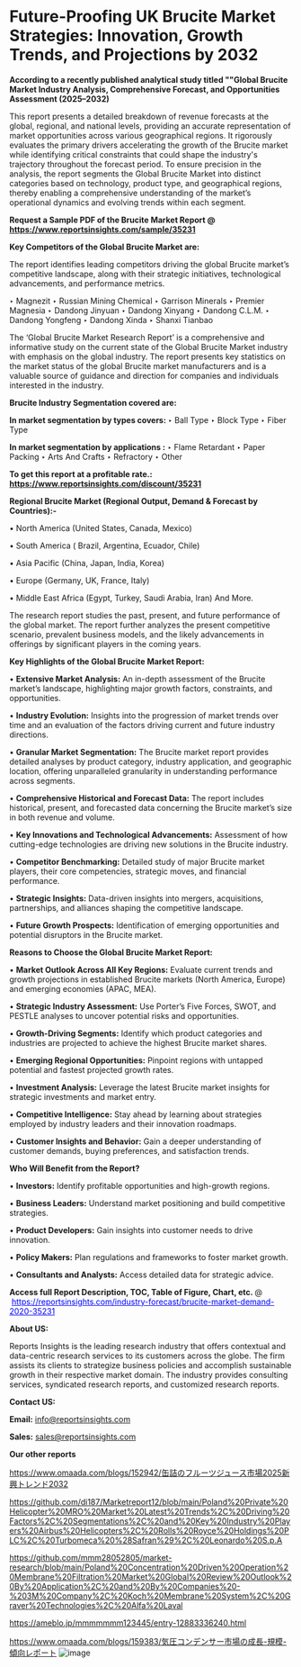 # Future-Proofing UK Brucite Market Strategies: Innovation, Growth Trends, and Projections by 2032

<strong>According to a recently published analytical study titled ""Global Brucite Market Industry Analysis, Comprehensive Forecast, and Opportunities Assessment (2025–2032)</strong>

This report presents a detailed breakdown of revenue forecasts at the global, regional, and national levels, providing an accurate representation of market opportunities across various geographical regions. It rigorously evaluates the primary drivers accelerating the growth of the Brucite market while identifying critical constraints that could shape the industry's trajectory throughout the forecast period. To ensure precision in the analysis, the report segments the Global Brucite Market into distinct categories based on technology, product type, and geographical regions, thereby enabling a comprehensive understanding of the market’s operational dynamics and evolving trends within each segment.

<strong>Request a Sample PDF of the Brucite Market Report </strong><strong>@<a href=https://www.reportsinsights.com/sample/35231 style=color:#0000ff;> https://www.reportsinsights.com/sample/35231</a></strong></font>

<strong>Key Competitors of the Global Brucite Market are:</strong>

The report identifies leading competitors driving the global Brucite market’s competitive landscape, along with their strategic initiatives, technological advancements, and performance metrics.

‣ Magnezit
‣ Russian Mining Chemical
‣ Garrison Minerals
‣ Premier Magnesia
‣ Dandong Jinyuan
‣ Dandong Xinyang
‣ Dandong C.L.M.
‣ Dandong Yongfeng
‣ Dandong Xinda
‣ Shanxi Tianbao

The ‘Global Brucite Market Research Report’ is a comprehensive and informative study on the current state of the Global Brucite Market industry with emphasis on the global industry. The report presents key statistics on the market status of the global Brucite market manufacturers and is a valuable source of guidance and direction for companies and individuals interested in the industry.

<strong>Brucite Industry Segmentation covered are:</strong>

<strong>In market segmentation by types covers: </strong> 
‣ Ball Type
‣ Block Type
‣ Fiber Type

<strong>In market segmentation by applications :</strong> 
‣ Flame Retardant
‣ Paper Packing
‣ Arts And Crafts
‣ Refractory
‣ Other

<strong>To get this report at a profitable rate.: <a href=https://www.reportsinsights.com/discount/35231 style=color:#0000ff;>https://www.reportsinsights.com/discount/35231</a></strong></font>

<strong>Regional Brucite Market (Regional Output, Demand &amp; Forecast by Countries):-</strong>

• North America (United States, Canada, Mexico)

• South America ( Brazil, Argentina, Ecuador, Chile)

• Asia Pacific (China, Japan, India, Korea)

• Europe (Germany, UK, France, Italy)

• Middle East Africa (Egypt, Turkey, Saudi Arabia, Iran) And More.

The research report studies the past, present, and future performance of the global market. The report further analyzes the present competitive scenario, prevalent business models, and the likely advancements in offerings by significant players in the coming years.

<strong>Key Highlights of the Global Brucite Market Report:</strong>

• <strong>Extensive Market Analysis:</strong> An in-depth assessment of the Brucite market’s landscape, highlighting major growth factors, constraints, and opportunities.

• <strong>Industry Evolution:</strong> Insights into the progression of market trends over time and an evaluation of the factors driving current and future industry directions.

• <strong>Granular Market Segmentation:</strong> The Brucite market report provides detailed analyses by product category, industry application, and geographic location, offering unparalleled granularity in understanding performance across segments.

• <strong>Comprehensive Historical and Forecast Data:</strong> The report includes historical, present, and forecasted data concerning the Brucite market’s size in both revenue and volume.

• <strong>Key Innovations and Technological Advancements:</strong> Assessment of how cutting-edge technologies are driving new solutions in the Brucite industry.

• <strong>Competitor Benchmarking:</strong> Detailed study of major Brucite market players, their core competencies, strategic moves, and financial performance.

• <strong>Strategic Insights:</strong> Data-driven insights into mergers, acquisitions, partnerships, and alliances shaping the competitive landscape.

• <strong>Future Growth Prospects:</strong> Identification of emerging opportunities and potential disruptors in the Brucite market.

<strong>Reasons to Choose the Global Brucite Market Report:</strong>

• <strong>Market Outlook Across All Key Regions:</strong> Evaluate current trends and growth projections in established Brucite markets (North America, Europe) and emerging economies (APAC, MEA).

• <strong>Strategic Industry Assessment:</strong> Use Porter’s Five Forces, SWOT, and PESTLE analyses to uncover potential risks and opportunities.

• <strong>Growth-Driving Segments:</strong> Identify which product categories and industries are projected to achieve the highest Brucite market shares.

• <strong>Emerging Regional Opportunities:</strong> Pinpoint regions with untapped potential and fastest projected growth rates.

• <strong>Investment Analysis:</strong> Leverage the latest Brucite market insights for strategic investments and market entry.

• <strong>Competitive Intelligence:</strong> Stay ahead by learning about strategies employed by industry leaders and their innovation roadmaps.

• <strong>Customer Insights and Behavior:</strong> Gain a deeper understanding of customer demands, buying preferences, and satisfaction trends.

<strong>Who Will Benefit from the Report?</strong>

• <strong>Investors:</strong> Identify profitable opportunities and high-growth regions.

• <strong>Business Leaders:</strong> Understand market positioning and build competitive strategies.

• <strong>Product Developers:</strong> Gain insights into customer needs to drive innovation.

• <strong>Policy Makers:</strong> Plan regulations and frameworks to foster market growth.

• <strong>Consultants and Analysts:</strong> Access detailed data for strategic advice.
</ul>
<strong>Access full Report Description, TOC, Table of Figure, Chart, etc. </strong>@  <a href=https://reportsinsights.com/industry-forecast/brucite-market-demand-2020-35231 style=color:#0000ff;>https://reportsinsights.com/industry-forecast/brucite-market-demand-2020-35231</a></font>

<strong><strong>About US</strong>:</strong>

Reports Insights is the leading research industry that offers contextual and data-centric research services to its customers across the globe. The firm assists its clients to strategize business policies and accomplish sustainable growth in their respective market domain. The industry provides consulting services, syndicated research reports, and customized research reports.

<strong>Contact US:</strong>

<p class=""""><b>Email:</b> <a href=mailto:info@reportsinsights.com>info@reportsinsights.com</a></p>
<p class=""""><b>Sales:</b> <a href=mailto:sales@reportsinsights.com>sales@reportsinsights.com</a></p>

<strong>Our other reports</strong>

<a href=https://www.omaada.com/blogs/152942/缶詰のフルーツジュース市場2025新興トレンド2032>https://www.omaada.com/blogs/152942/缶詰のフルーツジュース市場2025新興トレンド2032</a>

<a href=https://github.com/di187/Marketreport12/blob/main/Poland%20Private%20Helicopter%20MRO%20Market%20Latest%20Trends%2C%20Driving%20Factors%2C%20Segmentations%2C%20and%20Key%20Industry%20Players%20Airbus%20Helicopters%2C%20Rolls%20Royce%20Holdings%20PLC%2C%20Turbomeca%20%28Safran%29%2C%20Leonardo%20S.p.A>https://github.com/di187/Marketreport12/blob/main/Poland%20Private%20Helicopter%20MRO%20Market%20Latest%20Trends%2C%20Driving%20Factors%2C%20Segmentations%2C%20and%20Key%20Industry%20Players%20Airbus%20Helicopters%2C%20Rolls%20Royce%20Holdings%20PLC%2C%20Turbomeca%20%28Safran%29%2C%20Leonardo%20S.p.A</a>

<a href=https://github.com/mmm28052805/market-research/blob/main/Poland%20Concentration%20Driven%20Operation%20Membrane%20Filtration%20Market%20Global%20Review%20Outlook%20By%20Application%2C%20and%20By%20Companies%20-%203M%20Company%2C%20Koch%20Membrane%20System%2C%20Graver%20Technologies%2C%20Alfa%20Laval>https://github.com/mmm28052805/market-research/blob/main/Poland%20Concentration%20Driven%20Operation%20Membrane%20Filtration%20Market%20Global%20Review%20Outlook%20By%20Application%2C%20and%20By%20Companies%20-%203M%20Company%2C%20Koch%20Membrane%20System%2C%20Graver%20Technologies%2C%20Alfa%20Laval</a>

<a href=https://ameblo.jp/mmmmmmm123445/entry-12883336240.html>https://ameblo.jp/mmmmmmm123445/entry-12883336240.html</a>

<a href=https://www.omaada.com/blogs/159383/気圧コンデンサー市場の成長-規模-傾向レポート>https://www.omaada.com/blogs/159383/気圧コンデンサー市場の成長-規模-傾向レポート</a>
![image](https://github.com/user-attachments/assets/2fbd2775-db8e-4f4a-81c2-fa2048da7a68)
